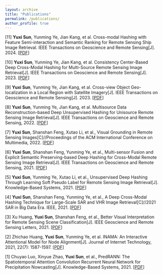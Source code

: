 ```yaml
---
layout: archive
title: "Publications"
permalink: /publications/
author_profile: true
---
```

[11] **Yuxi Sun**, Yunming Ye, Jian Kang, et al. Cross-modal Hashing with Feature Semi-interaction and Semantic Ranking for Remote Sensing Ship Image Retrieval. IEEE Transactions on Geoscience and Remote Sensing[J]. 2024. \[[PDF](https://ieeexplore.ieee.org/document/10440628)\]

[10] **Yuxi Sun**, Yunming Ye, Jian Kang, et al. Consistency Center-Based Deep Cross-Modal Hashing for Multi-Source Remote Sensing Image Retrieval[J]. IEEE Transactions on Geoscience and Remote Sensing[J]. 2023. \[[PDF](https://doi.org/10.1109/TGRS.2023.3323495)\]

[9] **Yuxi Sun**, Yunming Ye, Jian Kang, et al. Cross-view Object Geo-localization in a Local Region with Satellite Imagery[J]. IEEE Transactions on Geoscience and Remote Sensing[J]. 2023. \[[PDF](https://doi.org/10.1109/TGRS.2023.3307508)\]

[8] **Yuxi Sun**, Yunming Ye, Jian Kang, et al. Multisource Data Reconstruction-based Deep Unsupervised Hashing for Unisource Remote Sensing Image Retrieval[J]. IEEE Transactions on Geoscience and Remote Sensing, 2022.  \[[PDF](https://ieeexplore.ieee.org/abstract/document/10001754)\]

[7] **Yuxi Sun**, Shanshan Feng, Xutao Li, et al., Visual Grounding in Remote Sensing Images\[C\]//Proceedings of the ACM International Conference on Multimedia, 2022.  \[[PDF](https://dl.acm.org/doi/abs/10.1145/3503161.3548316)\]  

[6] **Yuxi Sun**, Shanshan Feng, Yunming Ye, et al., Multi-sensor Fusion and Explicit Semantic Preserving-based Deep Hashing for Cross-Modal Remote Sensing Image Retrieval\[J\]. IEEE Transactions on Geoscience and Remote Sensing, 2021. \[[PDF](https://doi.org/10.1109/TGRS.2021.3136641)\]  

[5] **Yuxi Sun**, Yunming Ye, Xutao Li, et al., Unsupervised Deep Hashing Through Learning Soft Pseudo Label for Remote Sensing Image Retrieval\[J\]. Knowledge-Based Systems, 2021. \[[PDF](https://doi.org/10.1016/j.knosys.2021.107807)\]  

[4] **Yuxi Sun**, Shanshan Feng, Yunming Ye, et al., A Deep Cross-Modal Hashing Technique for Large-Scale SAR and VHR Image Retrieval\[C\]//2021 SAR in Big Data Era. IEEE, 2021. \[[PDF](https://doi.org/10.1109/BIGSARDATA53212.2021.9574218)\]  

[3] Xu Huang, **Yuxi Sun**, Shanshan Feng, et al., Better Visual Interpretation for Remote Sensing Scene Classification\[J\]. IEEE Geoscience and Remote Sensing Letters, 2021. \[[PDF](https://doi.org/10.1109/LGRS.2021.3132920)\]  

[2] Zhichao Huang, **Yuxi Sun**, Yunming Ye, et al. INAMA: An Interactive Attentional Model for Node Alignment[J]. Journal of Internet Technology, 2021, 22(7): 1587-1597. \[[PDF](https://jit.ndhu.edu.tw/article/download/2629/2649)\]  

[1] Chuyao Luo, Xinyue Zhao, **Yuxi Sun**, et al., PredRANN: The Spatiotemporal Attention Convolution Recurrent Neural Network for Precipitation Nowcasting\[J\]. Knowledge-Based Systems, 2021. \[[PDF](https://doi.org/10.1016/j.knosys.2021.107900)\]  



<!--{% if author.googlescholar %}
  You can also find my articles on <u><a href="{{author.googlescholar}}">my Google Scholar profile</a>.</u>
{% endif %}

{% include base_path %}

{% for post in site.publications reversed %}
  {% include archive-single.html %}
{% endfor %}
-->
